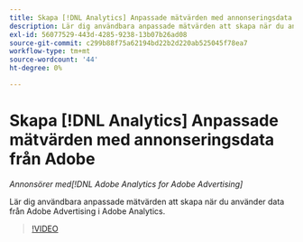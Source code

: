 ```yaml
---
title: Skapa [!DNL Analytics] Anpassade mätvärden med annonseringsdata från Adobe
description: Lär dig användbara anpassade mätvärden att skapa när du använder data från Adobe Advertising i Adobe Analytics.
exl-id: 56077529-443d-4285-9238-13b07b26ad08
source-git-commit: c299b88f75a62194bd22b2d220ab525045f78ea7
workflow-type: tm+mt
source-wordcount: '44'
ht-degree: 0%

---
```


# Skapa [!DNL Analytics] Anpassade mätvärden med annonseringsdata från Adobe

*Annonsörer med[!DNL Adobe Analytics for Adobe Advertising]*

Lär dig användbara anpassade mätvärden att skapa när du använder data från Adobe Advertising i Adobe Analytics.

>[!VIDEO](https://video.tv.adobe.com/v/33919)
